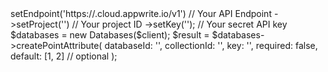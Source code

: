 <?php

use Appwrite\Client;
use Appwrite\Services\Databases;

$client = (new Client())
    ->setEndpoint('https://<REGION>.cloud.appwrite.io/v1') // Your API Endpoint
    ->setProject('<YOUR_PROJECT_ID>') // Your project ID
    ->setKey('<YOUR_API_KEY>'); // Your secret API key

$databases = new Databases($client);

$result = $databases->createPointAttribute(
    databaseId: '<DATABASE_ID>',
    collectionId: '<COLLECTION_ID>',
    key: '',
    required: false,
    default: [1, 2] // optional
);